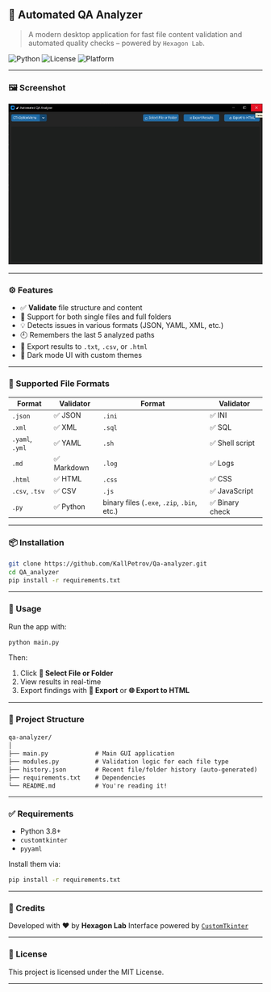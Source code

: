
## 🧪 Automated QA Analyzer

> A modern desktop application for fast file content validation and automated quality checks – powered by `Hexagon Lab`.

![Python](https://img.shields.io/badge/Python-3.8%2B-blue?logo=python)
![License](https://img.shields.io/badge/License-MIT-green)
![Platform](https://img.shields.io/badge/Platform-Windows%20%7C%20macOS%20%7C%20Linux-lightgrey)

---

### 🖼️ Screenshot

![screenshot](./screenshot/Automated_QA_Analyzer.jpg)

---

### ⚙️ Features

* ✅ **Validate** file structure and content
* 📂 Support for both single files and full folders
* 💡 Detects issues in various formats (JSON, YAML, XML, etc.)
* 🕘 Remembers the last 5 analyzed paths
* 📄 Export results to `.txt`, `.csv`, or `.html`
* 🌙 Dark mode UI with custom themes

---

### 🧩 Supported File Formats

| Format          | Validator  | Format                                      | Validator      |
| --------------- | ---------- | ------------------------------------------- | -------------- |
| `.json`         | ✅ JSON     | `.ini`                                      | ✅ INI          |
| `.xml`          | ✅ XML      | `.sql`                                      | ✅ SQL          |
| `.yaml`, `.yml` | ✅ YAML     | `.sh`                                       | ✅ Shell script |
| `.md`           | ✅ Markdown | `.log`                                      | ✅ Logs         |
| `.html`         | ✅ HTML     | `.css`                                      | ✅ CSS          |
| `.csv`, `.tsv`  | ✅ CSV      | `.js`                                       | ✅ JavaScript   |
| `.py`           | ✅ Python   | binary files (`.exe`, `.zip`, `.bin`, etc.) | ✅ Binary check |

---

### 📦 Installation

```bash
git clone https://github.com/KallPetrov/Qa-analyzer.git
cd QA_analyzer
pip install -r requirements.txt
```

---

### 🚀 Usage

Run the app with:

```bash
python main.py
```

Then:

1. Click **📂 Select File or Folder**
2. View results in real-time
3. Export findings with **📄 Export** or **🌐 Export to HTML**

---

### 📁 Project Structure

```text
qa-analyzer/
│
├── main.py             # Main GUI application
├── modules.py          # Validation logic for each file type
├── history.json        # Recent file/folder history (auto-generated)
├── requirements.txt    # Dependencies
└── README.md           # You're reading it!
```

---

### ✅ Requirements

* Python 3.8+
* `customtkinter`
* `pyyaml`

Install them via:

```bash
pip install -r requirements.txt
```

---

### 🧠 Credits

Developed with ❤️ by **Hexagon Lab**
Interface powered by [`CustomTkinter`](https://github.com/TomSchimansky/CustomTkinter)

---

### 🪪 License

This project is licensed under the MIT License.

---

